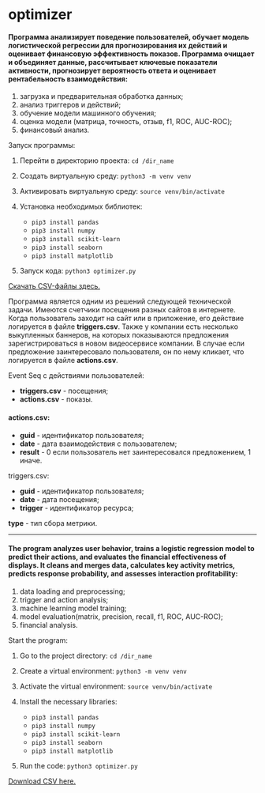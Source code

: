 # optimizer

#### Программа анализирует поведение пользователей, обучает модель логистической регрессии для прогнозирования их действий и оценивает финансовую эффективность показов. Программа очищает и объединяет данные, рассчитывает ключевые показатели активности, прогнозирует вероятность ответа и оценивает рентабельность взаимодействия:

1. загрузка и предварительная обработка данных;
2. анализ триггеров и действий;
3. обучение модели машинного обучения;
4. оценка модели (матрица, точность, отзыв, f1, ROC, AUC-ROC);
5. финансовый анализ.

Запуск программы:

1. Перейти в директорию проекта: `cd /dir_name`
  
3. Создать виртуальную среду: `python3 -m venv venv`
   
4. Активировать виртуальную среду: `source venv/bin/activate`

5. Установка необходимых библиотек:
      - `pip3 install pandas`
      - `pip3 install numpy`
      - `pip3 install scikit-learn`
      - `pip3 install seaborn`
      - `pip3 install matplotlib`
        
6. Запуск кода: `python3 optimizer.py`

[Cкачать CSV-файлы здесь.](https://disk.yandex.ru/d/KetMP60FvKsK9Q)

Программа является одним из решений следующей технической задачи. Имеются счетчики посещения разных сайтов в интернете. Когда пользователь заходит на сайт или в приложение, его действие логируется в файле **triggers.csv**. Также у компании есть несколько выкупленных баннеров, на которых показываются предложения зарегистрироваться в новом видеосервисе компании. В случае если предложение заинтересовало пользователя, он по нему кликает, что логируется в файле **actions.csv**.

Event Seq с действиями пользователей:
- **triggers.csv** - посещения;
- **actions.csv** - показы.

#### actions.csv:
  - **guid** - идентификатор пользователя;
  - **date** - дата взаимодействия с пользователем;
  - **result** - 0 если пользователь нет заинтересовался предложением, 1 иначе.

triggers.csv:

- **guid** - идентификатор пользователя;
- **date** - дата посещения;
- **trigger** - идентификатор ресурса;

**type** - тип сбора метрики.



---

#### The program analyzes user behavior, trains a logistic regression model to predict their actions, and evaluates the financial effectiveness of displays. It cleans and merges data, calculates key activity metrics, predicts response probability, and assesses interaction profitability:

1. data loading and preprocessing;
2. trigger and action analysis;
3. machine learning model training;
4. model evaluation(matrix, precision, recall, f1, ROC, AUC-ROC);
5. financial analysis.

Start the program:

1. Go to the project directory: `cd /dir_name`

2. Create a virtual environment: `python3 -m venv venv`

3. Activate the virtual environment: `source venv/bin/activate`

4. Install the necessary libraries:
      - `pip3 install pandas`
      - `pip3 install numpy`
      - `pip3 install scikit-learn`
      - `pip3 install seaborn`
      - `pip3 install matplotlib`

5. Run the code: `python3 optimizer.py`

[Download CSV here.](https://disk.yandex.ru/d/KetMP60FvKsK9Q)

